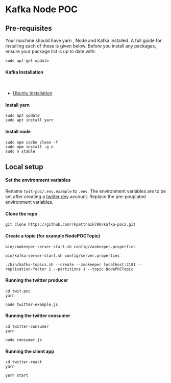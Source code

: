 # Kafka Node POC

## Pre-requisites

Your machine should have yarn , Node and Kafka installed. 
A full guide for installing each of these is given below. 
Before you install any packages, ensure your package list is up to date with:

    sudo apt-get update

#### Kafka Installation
<br>

* [Ubuntu installation](https://www.digitalocean.com/community/tutorials/how-to-install-apache-kafka-on-ubuntu-18-04)


#### Install yarn

    sudo apt update
    sudo apt install yarn

#### Install node

    sudo npm cache clean -f
    sudo npm install -g n
    sudo n stable

## Local setup

#### Set the environment variables

Rename `twit-poc/.env.example` to `.env`. The environment variables are to be set after creating a [twitter dev](https://developer.twitter.com/en) account. Replace the pre-pouplated environment variables.

#### Clone the repo

    git clone https://github.com/rkpattnaik780/kafka-pocs.git

#### Create a topic (for example NodePOCTopic)

    bin/zookeeper-server-start.sh config/zookeeper.properties

    bin/kafka-server-start.sh config/server.properties
    
    ./bin/kafka-topics.sh --create --zookeeper localhost:2181 --replication-factor 1 --partitions 1 --topic NodePOCTopic

#### Running the twitter producer

    cd twit-poc
    yarn

    node twitter-example.js

#### Running the twitter consumer

    cd twitter-consumer
    yarn

    node consumer.js

#### Running the client app

    cd twitter-react
    yarn

    yarn start
